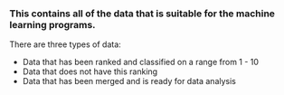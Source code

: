 ### This contains all of the data that is suitable for the machine learning programs.  
There are three types of data:
* Data that has been ranked and classified on a range from 1 - 10
* Data that does not have this ranking
* Data that has been merged and is ready for data analysis
